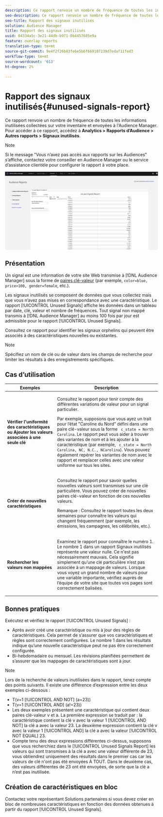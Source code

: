```yaml
---
description: Ce rapport renvoie un nombre de fréquence de toutes les informations inutilisées collectées sur votre inventaire et envoyées à l'Audience Manager.
seo-description: Ce rapport renvoie un nombre de fréquence de toutes les informations inutilisées collectées sur votre inventaire et envoyées à l'Audience Manager.
seo-title: Rapport des signaux inutilisés
solution: Audience Manager
title: Rapport des signaux inutilisés
uuid: 04334a5c-3e21-44db-b971-0b4457685e9a
feature: overlap reports
translation-type: tm+mt
source-git-commit: 9e4f2f26b83fe6e5b6f669107239d7edaf11fed3
workflow-type: tm+mt
source-wordcount: '613'
ht-degree: 2%

---
```



# Rapport des signaux inutilisés{#unused-signals-report}

Ce rapport renvoie un nombre de fréquence de toutes les informations inutilisées collectées sur votre inventaire et envoyées à l&#39;Audience Manager. Pour accéder à ce rapport, accédez à **Analytics > Rapports d’Audience > Autres rapports > Signaux inutilisés**.

>[!NOTE]
>
>Si le message &quot;Vous n’avez pas accès aux rapports sur les Audiences&quot; s’affiche, contactez votre conseiller en Audience Manager ou le service d’assistance clientèle pour configurer le rapport à votre place.

![Capture d&#39;écran du rapport Signaux inutilisés](/help/using/reporting/dynamic-reports/assets/unused-signals.png)

## Présentation

Un signal est une information de votre site Web transmise à [!DNL Audience Manager] sous la forme de [paires clé-valeur](../../reference/key-value-pairs-explained.md) (par exemple, `color=blue, price>100, gender=female`, etc.).

Les signaux inutilisés se composent de données que vous collectez mais que vous n’avez pas mises en correspondance avec une caractéristique. Le rapport [!UICONTROL Unused Signals] affiche les données dans un tableau par date, clé, valeur et nombre de fréquences. Tout signal non mappé transmis à [!DNL Audience Manager] au moins 100 fois par jour est admissible pour le rapport [!UICONTROL Unused Signals].

Consultez ce rapport pour identifier les signaux orphelins qui peuvent être associés à des caractéristiques nouvelles ou existantes.

>[!NOTE]
>
>Spécifiez un nom de clé ou de valeur dans les champs de recherche pour limiter les résultats à des enregistrements spécifiques.

## Cas d’utilisation

<table id="table_E5EE0EC078E14EF4B197243488517A2D"> 
 <thead> 
  <tr> 
   <th colname="col1" class="entry"> Exemples </th> 
   <th colname="col2" class="entry"> Description </th> 
  </tr> 
 </thead>
 <tbody> 
  <tr> 
   <td colname="col1"> <p><b>Vérifier l'uniformité des caractéristiques ou Ajouter les valeurs associées à une seule clé</b> </p> </td> 
   <td colname="col2"> <p>Consultez le rapport pour tenir compte des différentes variations de valeur pour un signal particulier. </p> <p>Par exemple, supposons que vous ayez un trait pour l’état "Caroline du Nord" défini dans une paire clé-valeur sous la forme <code> c_state = North Carolina</code>. Le rapport peut vous aider à trouver des variantes de nom et à les ajouter à la caractéristique (par exemple, <code> c_state = North Carolina, NC, N.C., NCarolina</code>). Vous pouvez également repérer les variantes de nom avec le rapport et remplacer celles avec une valeur uniforme sur tous les sites. </p> <p> </p> </td> 
  </tr> 
  <tr> 
   <td colname="col1"> <p><b>Créer de nouvelles caractéristiques</b> </p> </td> 
   <td colname="col2"> <p>Consultez le rapport pour savoir quelles nouvelles valeurs sont transmises sur une clé particulière. Vous pouvez créer de nouvelles paires clé-valeur en fonction de ces nouvelles valeurs. </p> <p> <p>Remarque :  Consultez le rapport toutes les deux semaines pour connaître les valeurs qui changent fréquemment (par exemple, les émissions, les campagnes, les célébrités, etc.). </p> </p> </td> 
  </tr> 
  <tr> 
   <td colname="col1"> <p><b>Rechercher les valeurs non mappées</b> </p> </td> 
   <td colname="col2"> <p>Examinez le rapport pour connaître le numéro 1. Le nombre 1 dans un rapport <span class="wintitle"> Signaux inutilisés</span> représente une valeur nulle. Ce n'est pas nécessairement mauvais. Cela signifie simplement qu’une clé particulière n’est pas associée à un mappage de valeurs. Lorsque vous voyez un grand nombre de valeurs pour une variable importante, vérifiez auprès de l’équipe de votre site que toutes vos pages sont correctement balisées. </p> </td> 
  </tr> 
 </tbody> 
</table>

## Bonnes pratiques

Exécutez et vérifiez le rapport [!UICONTROL Unused Signals] :

* Après avoir créé une caractéristique ou mis à jour des règles de caractéristiques. Cela permet de s’assurer que vos caractéristiques et règles sont correctement configurées. Le nombre 1 dans les résultats indique qu’une nouvelle caractéristique peut ne pas être correctement configurée.
* Bi-hebdomadaire ou mensuel. Les révisions planifiées permettent de s’assurer que les mappages de caractéristiques sont à jour.

>[!NOTE]
>
>Lors de la recherche de valeurs inutilisées dans le rapport, tenez compte des points suivants. Il existe une différence d’expression entre les deux exemples ci-dessous :

* T(v=1 [!UICONTROL AND NOT] (a=23))
* T(v=1 [!UICONTROL AND] (a!=23))
* Les deux exemples présentent une caractéristique qui contient deux paires clé-valeur v et a. La première expression se traduit par : la caractéristique contient la clé v avec la valeur 1 [!UICONTROL AND NOT] la clé a avec la valeur 23. La deuxième expression contient la clé v avec la valeur 1 [!UICONTROL AND] la clé a avec la valeur [!UICONTROL NOT EQUAL] 23.
* Compte tenu des deux expressions différentes ci-dessus, supposons que vous recherchiez dans le [!UICONTROL Unused Signals Report] les valeurs qui sont transmises à la clé a avec une valeur différente de 23, vous obtiendrez uniquement des résultats dans le premier cas car les valeurs de clé n&#39;ont pas été envoyées À TOUT. Dans le deuxième cas, des valeurs différentes de 23 ont été envoyées, de sorte que la clé a n’est pas inutilisée.

## Création de caractéristiques en bloc

Contactez votre représentant Solutions partenaires si vous devez créer en bloc de nombreuses caractéristiques en fonction des données obtenues à partir du rapport [!UICONTROL Unused Signals].
